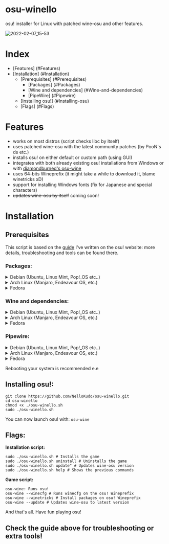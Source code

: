 # osu-winello
osu! installer for Linux with patched wine-osu and other features.

![2022-02-07_15-53](https://user-images.githubusercontent.com/98063377/152811963-a46d4ca8-e25d-41f8-abfb-937c0af40aef.png)

# Index

- [Features] (#Features)
- [Installation] (#Installation)
	- [Prerequisites] (#Prerequisites)
		- [Packages] (#Packages)
		- [Wine and dependencies] (#Wine-and-dependencies)
		- [PipeWire] (#Pipewire)
	- [Installing osu!] (#Installing-osu)
	- [Flags] (#Flags)

# Features

- works on most distros (script checks libc by itself)
- uses patched wine-osu with the latest community patches (by PooN's ds etc.)
- installs osu! on either default or custom path (using GUI) 
- integrates with both already existing osu! installations from Windows or with [diamondburned's osu-wine](https://gitlab.com/osu-wine/osu-wine)
- uses 64-bits Wineprefix (it might take a while to download it, blame winetricks xD)
- support for installing Windows fonts (fix for Japanese and special characters)
- ~~updates wine-osu by itself~~ coming soon!

# Installation

## Prerequisites 

This script is based on the [guide](https://osu.ppy.sh/community/forums/topics/1248084?n=1) I've written on the osu! website: more details, troubleshooting and tools can be found there.

### Packages:

<details>
  <summary> Debian (Ubuntu, Linux Mint, Pop!_OS etc..) </summary><pre>
  sudo apt update && sudo apt upgrade && sudo apt install git curl build-essential zstd p7zip zenity</pre>
</details>

<details>
  <summary> Arch Linux (Manjaro, Endeavour OS, etc.) </summary> <pre>
  sudo pacman -Syu git base-devel p7zip wget zenity</pre>
</details>

<details>
  <summary> Fedora </summary><pre>
  sudo dnf update
  sudo dnf install git zstd p7zip p7zip-plugins wget zenity
  sudo dnf groupinstall "Development Tools" "Development Libraries"</pre>
</details>

### Wine and dependencies:

<details>
  <summary> Debian (Ubuntu, Linux Mint, Pop!_OS etc..) </summary><pre>
  sudo dpkg --add-architecture i386
  wget -nc https://dl.winehq.org/wine-builds/winehq.key
  sudo apt-key add winehq.key
  sudo apt-add-repository 'https://dl.winehq.org/wine-builds/ubuntu/'
  sudo apt update
  sudo apt install --install-recommends winehq-staging
  sudo apt install winetricks
  </pre>
</details>

<details>
  <summary> Arch Linux (Manjaro, Endeavour OS, etc.) </summary><pre>
  enable multilib first in /etc/pacman.conf
  sudo pacman -Sy
  sudo pacman -S wine-staging winetricks
  sudo pacman -S giflib lib32-giflib libpng lib32-libpng libldap lib32-libldap gnutls lib32-gnutls mpg123 lib32-mpg123 openal lib32-openal v4l-utils lib32-v4l-utils libpulse lib32-libpulse alsa-plugins lib32-alsa-plugins alsa-lib lib32-alsa-lib libjpeg-turbo lib32-libjpeg-turbo libxcomposite lib32-libxcomposite libxinerama lib32-libxinerama ncurses lib32-ncurses opencl-icd-loader lib32-opencl-icd-loader libxslt lib32-libxslt libva lib32-libva gtk3 lib32-gtk3 gst-plugins-base-libs lib32-gst-plugins-base-libs vulkan-icd-loader lib32-vulkan-icd-loader cups samba dosbox
  </pre>
</details>

<details>
  <summary> Fedora </summary><pre>
  sudo dnf install alsa-plugins-pulseaudio.i686 glibc-devel.i686 glibc-devel libgcc.i686 libX11-devel.i686 freetype-devel.i686 libXcursor-devel.i686 libXi-devel.i686 libXext-devel.i686 libXxf86vm-devel.i686 libXrandr-devel.i686 libXinerama-devel.i686 mesa-libGLU-devel.i686 mesa-libOSMesa-devel.i686 libXrender-devel.i686 libpcap-devel.i686 ncurses-devel.i686 libzip-devel.i686 lcms2-devel.i686 zlib-devel.i686 libv4l-devel.i686 libgphoto2-devel.i686 cups-devel.i686 libxml2-devel.i686 openldap-devel.i686 libxslt-devel.i686 gnutls-devel.i686 libpng-devel.i686 flac-libs.i686 json-c.i686 libICE.i686 libSM.i686 libXtst.i686 libasyncns.i686 liberation-narrow-fonts.noarch libieee1284.i686 libogg.i686 libsndfile.i686 libuuid.i686 libva.i686 libvorbis.i686 libwayland-client.i686 libwayland-server.i686 llvm-libs.i686 mesa-dri-drivers.i686 mesa-filesystem.i686 mesa-libEGL.i686 mesa-libgbm.i686 nss-mdns.i686 ocl-icd.i686 pulseaudio-libs.i686 sane-backends-libs.i686 tcp_wrappers-libs.i686 unixODBC.i686 samba-common-tools.x86_64 samba-libs.x86_64 samba-winbind.x86_64 samba-winbind-clients.x86_64 samba-winbind-modules.x86_64 mesa-libGL-devel.i686 fontconfig-devel.i686 libXcomposite-devel.i686 libtiff-devel.i686 openal-soft-devel.i686 mesa-libOpenCL-devel.i686 opencl-utils-devel.i686 alsa-lib-devel.i686 gsm-devel.i686 libjpeg-turbo-devel.i686 pulseaudio-libs-devel.i686 pulseaudio-libs-devel gtk3-devel.i686 libattr-devel.i686 libva-devel.i686 libexif-devel.i686 libexif.i686 glib2-devel.i686 mpg123-devel.i686 mpg123-devel.x86_64 libcom_err-devel.i686 libcom_err-devel.x86_64 libFAudio-devel.i686 libFAudio-devel.x86_64
  sudo dnf groupinstall "C Development Tools and Libraries"
  sudo dnf groupinstall "Development Tools"
  sudo dnf install wine
  </pre>
</details>

### Pipewire:

<details>
  <summary> Debian (Ubuntu, Linux Mint, Pop!_OS etc..) </summary><pre>
  sudo add-apt-repository ppa:pipewire-debian/pipewire-upstream
  sudo apt update
  sudo apt install pipewire
  sudo apt install libspa-0.2-bluetooth
  sudo apt install pipewire-audio-client-libraries
  systemctl --user daemon-reload
  systemctl --user --now disable pulseaudio.service pulseaudio.socket
  systemctl --user mask pulseaudio
  systemctl --user --now enable pipewire-media-session.service pipewire pipewire-pulse
  </pre>
</details>  

<details>
  <summary> Arch Linux (Manjaro, Endeavour OS, etc.) </summary>
  
  Remove PulseAudio:
  
  <pre>sudo pacman -Rdd pulseaudio</pre>
  
  And then install PipeWire:
  
  <pre>sudo pacman -S pipewire pipewire-pulse pipewire-jack pipewire-alsa wireplumber</pre>
  
</details>

<details>
  <summary> Fedora </summary>
  
  
  Fedora's latest versions already ship with Pipewire ; you might want to check with this:
  
  <pre>
  sudo dnf install pulseaudio-utils
  pactl info
  </pre>
  
</details>

Rebooting your system is recommended e.e

## Installing osu!:
```
git clone https://github.com/NelloKudo/osu-winello.git
cd osu-winello
chmod +x ./osu-winello.sh
sudo ./osu-winello.sh
```

You can now launch osu! with:
```osu-wine```

## Flags:
**Installation script:** 
```
sudo ./osu-winello.sh # Installs the game
sudo ./osu-winello.sh uninstall # Uninstalls the game
sudo ./osu-winello.sh update" # Updates wine-osu version
sudo ./osu-winello.sh help # Shows the previous commands
```

**Game script:**
```
osu-wine: Runs osu!
osu-wine --winecfg # Runs winecfg on the osu! Wineprefix  
osu-wine --winetricks # Install packages on osu! Wineprefix
osu-wine --update # Updates wine-osu to latest version
```

And that's all. Have fun playing osu!

## Check the guide above for troubleshooting or extra tools!


